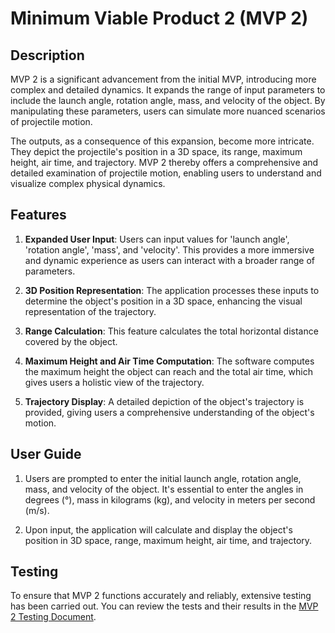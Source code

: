 # Minimum Viable Product 2 (MVP 2)

## Description
MVP 2 is a significant advancement from the initial MVP, introducing more complex and detailed dynamics. It expands the range of input parameters to include the launch angle, rotation angle, mass, and velocity of the object. By manipulating these parameters, users can simulate more nuanced scenarios of projectile motion.

The outputs, as a consequence of this expansion, become more intricate. They depict the projectile's position in a 3D space, its range, maximum height, air time, and trajectory. MVP 2 thereby offers a comprehensive and detailed examination of projectile motion, enabling users to understand and visualize complex physical dynamics.

## Features
1. **Expanded User Input**: Users can input values for 'launch angle', 'rotation angle', 'mass', and 'velocity'. This provides a more immersive and dynamic experience as users can interact with a broader range of parameters.

2. **3D Position Representation**: The application processes these inputs to determine the object's position in a 3D space, enhancing the visual representation of the trajectory.

3. **Range Calculation**: This feature calculates the total horizontal distance covered by the object.

4. **Maximum Height and Air Time Computation**: The software computes the maximum height the object can reach and the total air time, which gives users a holistic view of the trajectory.

5. **Trajectory Display**: A detailed depiction of the object's trajectory is provided, giving users a comprehensive understanding of the object's motion.

## User Guide
1. Users are prompted to enter the initial launch angle, rotation angle, mass, and velocity of the object. It's essential to enter the angles in degrees (°), mass in kilograms (kg), and velocity in meters per second (m/s).

2. Upon input, the application will calculate and display the object's position in 3D space, range, maximum height, air time, and trajectory.

## Testing
To ensure that MVP 2 functions accurately and reliably, extensive testing has been carried out. You can review the tests and their results in the [MVP 2 Testing Document](https://gitlab.com/sseboys/ense375-project/-/blob/mvpTwo/TESTING.md).
